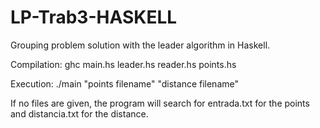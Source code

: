 # LP-Trab3-HASKELL
Grouping problem solution with the leader algorithm in Haskell.

Compilation: ghc main.hs leader.hs reader.hs points.hs

Execution: ./main "points filename" "distance filename"

If no files are given, the program will search for entrada.txt for the points and distancia.txt for the distance.

